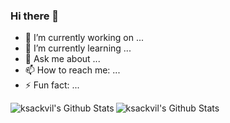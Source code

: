 ### Hi there 👋

<!--
**ksackvil/ksackvil** is a ✨ _special_ ✨ repository because its `README.md` (this file) appears on your GitHub profile.
-->

- 🔭 I’m currently working on ...
- 🌱 I’m currently learning ...
- 💬 Ask me about ...
- 📫 How to reach me: ...
- ⚡ Fun fact: ...

<img align="left" alt="ksackvil's Github Stats" src="https://github-readme-stats.vercel.app/api?username=ksackvil&show_icons=true&hide_border=true" />

<img align="left" alt="ksackvil's Github Stats" src="https://github-readme-stats.vercel.app/api/top-langs?username=ksackvil&show_icons=true&hide_border=true&layout=compact" />
